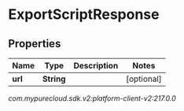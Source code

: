 # ExportScriptResponse


## Properties

| Name | Type | Description | Notes |
| ------------ | ------------- | ------------- | ------------- |
| **url** | **String** |  |  [optional] |




_com.mypurecloud.sdk.v2:platform-client-v2:217.0.0_

